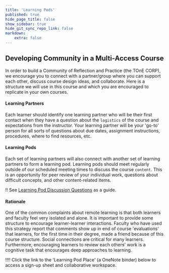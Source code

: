 ```yaml
---
title: 'Learning Pods'
published: true
hide_page_title: false
show_sidebar: true
hide_git_sync_repo_link: false
markdown:
    extra: false
---
```


## Developing Community in a Multi-Access Course

In order to build a Community of Reflection and Practice (the TOnE CORP), we encourage you to connect with a partner/group where you can support each other, discuss course design ideas, and collaborate. Here is a structure we will use in this course and which you are encouraged to replicate in your own courses.

#### Learning Partners

Each learner should identify one learning partner who will be their first contact when they have a question about the `logistics` of the course and expectations from the instructor. Your learning partner will be your 'go-to' person for all sorts of questions about due dates, assignment instructions, procedures, where to find resources, etc.

#### Learning Pods

Each set of learning partners will also connect with another set of learning partners to form a learning pod. Learning pods should meet regularly outside of our scheduled meeting times to discuss the course `content`. This is an opportunity for peer review of your individual work, questions about difficult concepts, and other content-related items.

!! See [Learning Pod Discussion Questions](https://docs.google.com/document/d/1Rvj6SC3-OL1xZXKG53fMUsDTL8CnvoMxcdmbVcD8SWs) as a guide.

#### Rationale
One of the common complaints about remote learning is that both learners and faculty feel very isolated and alone. It is important to provide some structure to encourage learner-learner interactions. Faculty who have used this strategy report that comments show up in end of course 'evaluations' that learners, for the first time in their degree, made a friend because of this course structure. Social connections are critical for many learners. Furthermore, encouraging learners to review each others' work is a cognitive task that encourages deep approaches to learning.

!!!! Click the link to the 'Learning Pod Place' (a OneNote binder) below to access a sign-up sheet and collaborative workspace.
